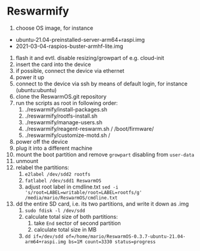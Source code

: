 
# Reswarmify

1. choose OS image, for instance
  - ubuntu-21.04-preinstalled-server-arm64+raspi.img
  - 2021-03-04-raspios-buster-armhf-lite.img
1. flash it and evtl. disable resizing/growpart of e.g. cloud-init
1. insert the card into the device
1. if possible, connect the device via ethernet
1. power it up
1. connect to the device via ssh by means of default login, for instance (ubuntu:ubuntu)
1. clone the ReswarmOS.git repository
1. run the scripts as root in following order:
   1. ./reswarmify/install-packages.sh 
   1. ./reswarmify/rootfs-install.sh <rootfsmntpnt>
   1. ./reswarmify/manage-users.sh <rootfsmntpnt>
   1. ./reswarmify/reagent-reswarm.sh / /boot/firmware/
   1. ./reswarmify/customize-motd.sh /
1. power off the device
1. plug it into a different machine
1. mount the boot partition and remove `growpart` disabling from `user-data`
1. unmount
1. relabel the partitions:
   1. `e2label /dev/sdd2 rootfs`
   1. `fatlabel /dev/sdd1 ReswarmOS`
   1. adjust root label in cmdline.txt
     `sed -i 's/root=LABEL=writable/root=LABEL=rootfs/g' /media/mario/ReswarmOS/cmdline.txt`
1. dd the entire SD card, i.e. its two partitions, and write it down as .img
   1. `sudo fdisk -l /dev/sdd`
   1. calculate total size of both partitions:
      1. take `End` sector of second partition
      1. calculate total size in MB
   1. `dd if=/dev/sdd of=/home/mario/ReswarmOS-0.3.7-ubuntu-21.04-arm64+raspi.img bs=1M count=3330 status=progress`


